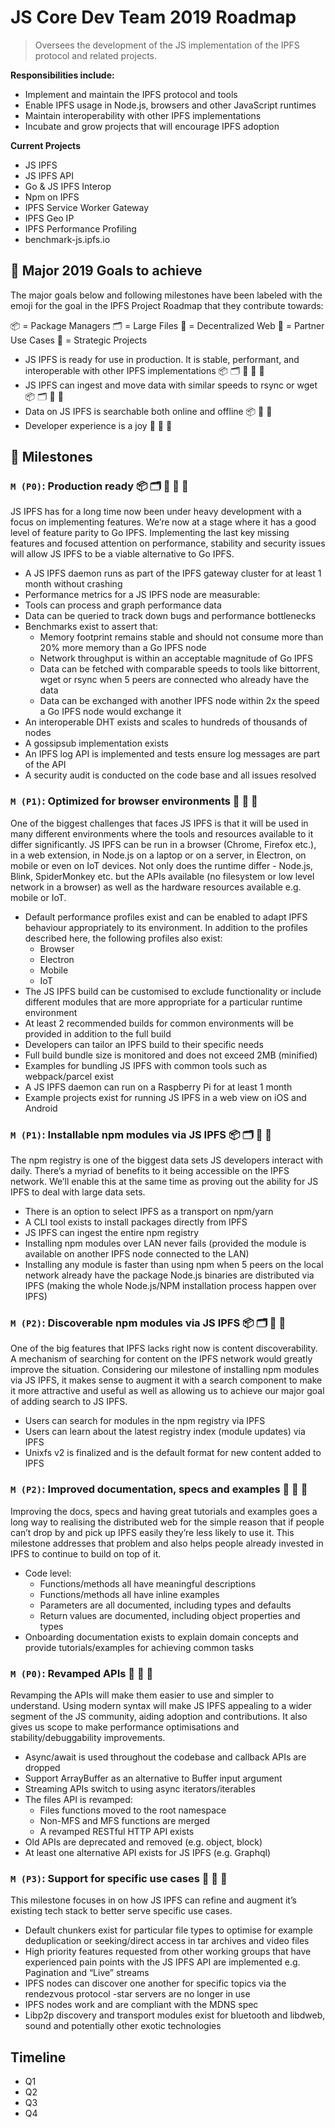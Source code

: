 # JS Core Dev Team 2019 Roadmap

> Oversees the development of the JS implementation of the IPFS protocol and related projects.
 
**Responsibilities include:**
- Implement and maintain the IPFS protocol and tools
- Enable IPFS usage in Node.js, browsers and other JavaScript runtimes
- Maintain interoperability with other IPFS implementations
- Incubate and grow projects that will encourage IPFS adoption

**Current Projects**
- JS IPFS
- JS IPFS API
- Go & JS IPFS Interop
- Npm on IPFS
- IPFS Service Worker Gateway
- IPFS Geo IP
- IPFS Performance Profiling
- benchmark-js.ipfs.io


## 🚀 Major 2019 Goals to achieve

The major goals below and following milestones have been labeled with the emoji for the goal in the IPFS Project Roadmap that they contribute towards:
 
📦 = Package Managers  🗂 = Large Files  🔄 = Decentralized Web  🤝 = Partner Use Cases  🧠 = Strategic Projects
 
- JS IPFS is ready for use in production. It is stable, performant, and interoperable with other IPFS implementations 📦 🗂 🔄 🤝 🧠
- JS IPFS can ingest and move data with similar speeds to rsync or wget 📦 🗂 🔄 🤝
- Data on JS IPFS is searchable both online and offline 📦 🔄 🤝
- Developer experience is a joy  🔄 🤝 🧠

## 💎 Milestones

### `M (P0)`: Production ready 📦 🗂 🔄 🤝 🧠

JS IPFS has for a long time now been under heavy development with a focus on implementing features. We’re now at a stage where it has a good level of feature parity to Go IPFS. Implementing the last key missing features and focused attention on performance, stability and security issues will allow JS IPFS to be a viable alternative to Go IPFS.

- A JS IPFS daemon runs as part of the IPFS gateway cluster for at least 1 month without crashing
- Performance metrics for a JS IPFS node are measurable:
- Tools can process and graph performance data
- Data can be queried to track down bugs and performance bottlenecks
- Benchmarks exist to assert that:
  - Memory footprint remains stable and should not consume more than 20% more memory than a Go IPFS node
  - Network throughput is within an acceptable magnitude of Go IPFS
  - Data can be fetched with comparable speeds to tools like bittorrent, wget or rsync when 5 peers are connected who already have the data
  - Data can be exchanged with another IPFS node within 2x the speed a Go IPFS node would exchange it
- An interoperable DHT exists and scales to hundreds of thousands of nodes
- A gossipsub implementation exists
- An IPFS log API is implemented and tests ensure log messages are part of the API
- A security audit is conducted on the code base and all issues resolved

### `M (P1)`: Optimized for browser environments 🔄 🤝 🧠

One of the biggest challenges that faces JS IPFS is that it will be used in many different environments where the tools and resources available to it differ significantly. JS IPFS can be run in a browser (Chrome, Firefox etc.), in a web extension, in Node.js on a laptop or on a server, in Electron, on mobile or even on IoT devices. Not only does the runtime differ - Node.js, Blink, SpiderMonkey etc. but the APIs available (no filesystem or low level network in a browser) as well as the hardware resources available e.g. mobile or IoT.

- Default performance profiles exist and can be enabled to adapt IPFS behaviour appropriately to its environment. In addition to the profiles described here, the following profiles also exist:
  - Browser
  - Electron
  - Mobile
  - IoT
- The JS IPFS build can be customised to exclude functionality or include different modules that are more appropriate for a particular runtime environment
- At least 2 recommended builds for common environments will be provided in addition to the full build
- Developers can tailor an IPFS build to their specific needs
- Full build bundle size is monitored and does not exceed 2MB (minified)
- Examples for bundling JS IPFS with common tools such as webpack/parcel exist
- A JS IPFS daemon can run on a Raspberry Pi for at least 1 month
- Example projects exist for running JS IPFS in a web view on iOS and Android

### `M (P1)`: Installable npm modules via JS IPFS 📦 🗂 🔄 🧠

The npm registry is one of the biggest data sets JS developers interact with daily. There’s a myriad of benefits to it being accessible on the IPFS network. We’ll enable this at the same time as proving out the ability for JS IPFS to deal with large data sets.

- There is an option to select IPFS as a transport on npm/yarn
- A CLI tool exists to install packages directly from IPFS
- JS IPFS can ingest the entire npm registry
- Installing npm modules over LAN never fails (provided the module is available on another IPFS node connected to the LAN)
- Installing any module is faster than using npm when 5 peers on the local network already have the package
Node.js binaries are distributed via IPFS (making the whole Node.js/NPM installation process happen over IPFS)
 
### `M (P2)`: Discoverable npm modules via JS IPFS 📦 🗂 🔄 🧠

One of the big features that IPFS lacks right now is content discoverability. A mechanism of searching for content on the IPFS network would greatly improve the situation. Considering our milestone of installing npm modules via JS IPFS, it makes sense to augment it with a search component to make it more attractive and useful as well as allowing us to achieve our major goal of adding search to JS IPFS.
 
- Users can search for modules in the npm registry via IPFS
- Users can learn about the latest registry index (module updates) via IPFS
- Unixfs v2 is finalized and is the default format for new content added to IPFS

### `M (P2)`: Improved documentation, specs and examples 🔄 🤝 🧠

Improving the docs, specs and having great tutorials and examples goes a long way to realising the distributed web for the simple reason that if people can’t drop by and pick up IPFS easily they’re less likely to use it. This milestone addresses that problem and also helps people already invested in IPFS to continue to build on top of it.

- Code level:
  - Functions/methods all have meaningful descriptions
  - Functions/methods all have inline examples
  - Parameters are all documented, including types and defaults
  - Return values are documented, including object properties and types
- Onboarding documentation exists to explain domain concepts and provide tutorials/examples for achieving common tasks

### `M (P0)`: Revamped APIs 🔄 🤝 🧠

Revamping the APIs will make them easier to use and simpler to understand. Using modern syntax will make JS IPFS appealing to a wider segment of the JS community, aiding adoption and contributions. It also gives us scope to make performance optimisations and stability/debuggability improvements.

- Async/await is used throughout the codebase and callback APIs are dropped
- Support ArrayBuffer as an alternative to Buffer input argument
- Streaming APIs switch to using async iterators/iterables
- The files API is revamped:
    - Files functions moved to the root namespace
    - Non-MFS and MFS functions are merged
    - A revamped RESTful HTTP API exists
- Old APIs are deprecated and removed (e.g. object, block)
- At least one alternative API exists for JS IPFS (e.g. Graphql)

### `M (P3)`: Support for specific use cases 🔄 🤝 🧠

This milestone focuses in on how JS IPFS can refine and augment it’s existing tech stack to better serve specific use cases.

- Default chunkers exist for particular file types to optimise for example deduplication or seeking/direct access in tar archives and video files
- High priority features requested from other working groups that have experienced pain points with the JS IPFS API are implemented e.g. Pagination and “Live” streams
- IPFS nodes can discover one another for specific topics via the rendezvous protocol
-star servers are no longer in use
- IPFS nodes work and are compliant with the MDNS spec
- Libp2p discovery and transport modules exist for bluetooth and libdweb, sound and potentially other exotic technologies

## Timeline

- Q1
- Q2
- Q3
- Q4
